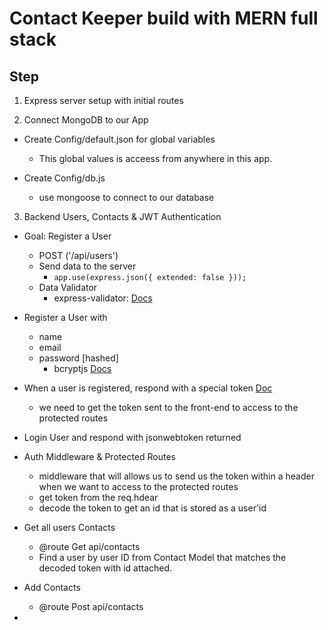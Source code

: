 # Contact Keeper build with MERN full stack

## Step

1. Express server setup with initial routes

2. Connect MongoDB to our App

- Create Config/default.json for global variables

  - This global values is acceess from anywhere in this app.

- Create Config/db.js

  - use mongoose to connect to our database

3. Backend Users, Contacts & JWT
   Authentication

- Goal: Register a User

  - POST ('/api/users')
  - Send data to the server
    - `app.use(express.json({ extended: false }));`
  - Data Validator
    - express-validator: [Docs](https://express-validator.github.io/docs/)

- Register a User with

  - name
  - email
  - password [hashed]
    - bcryptjs [Docs](https://www.npmjs.com/package/bcryptjs)

- When a user is registered, respond with a special token [Doc](https://jwt.io/)
  - we need to get the token sent to the front-end to access to the protected routes
- Login User and respond with jsonwebtoken returned

- Auth Middleware & Protected Routes

  - middleware that will allows us to send us the token within a header when we want to access to the protected routes
  - get token from the req.hdear
  - decode the token to get an id that is stored as a user'id

- Get all users Contacts

  - @route Get api/contacts
  - Find a user by user ID from Contact Model that matches the decoded token with id attached.

- Add Contacts
  - @route Post api/contacts
-

